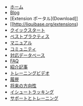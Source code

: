   * [ホーム](home)
  * [Blog](http://blog.liquibase.org/)
  * [Extension ポータル](Download]]
  * [[http://liquibase.org/extensions)
  * [クイックスタート](quickstart)
  * [ベストプラクティス](bestpractices)
  * [マニュアル](manual/home)
  * [コミュニティ](Community)
  * [対応データベース](databases)
  * [FAQ](faq)
  * [紹介記事](Articles)
  * [トレーニングビデオ](training)
  * [履歴](History)
  * [将来の方向性](future)
  * [イシュートラッキング](http://liquibase.jira.com/browse/CORE)
  * [サポートとトレーニング](http://liquibase.com)